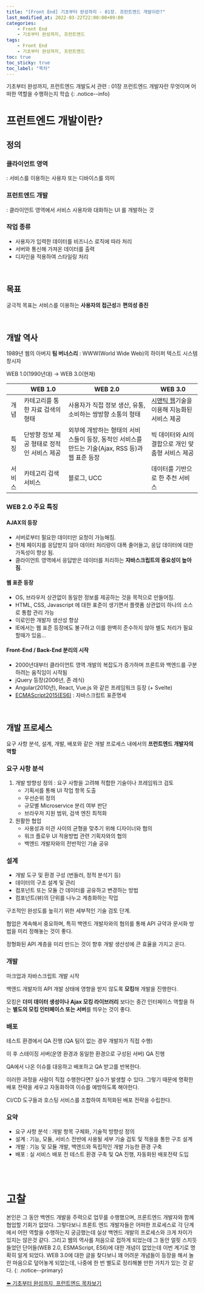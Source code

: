 ```yaml
---
title: "[Front End] 기초부터 완성까지 - 01장. 프런트엔드 개발이란?"
last_modified_at: 2022-03-22T22:00:00+09:00
categories:
    - Front End
    - 기초부터 완성까지, 프런트엔드
tags:
    - Front End
    - 기초부터 완성까지, 프런트엔드
toc: true
toc_sticky: true
toc_label: "목차"
---
```


기초부터 완성까지, 프런트엔드 개발도서 관련 : 01장 프런트엔드 개발자란 무엇이며 어떠한 역할을 수행하는지 학습
{: .notice--info}

# 프런트엔드 개발이란?

## 정의

### 클라이언트 영역
: 서비스를 이용하는 사용자 또는 디바이스를 의미

### 프런트엔드 개발
: 클라이언트 영역에서 서비스 사용자와 대화하는 UI 를 개발하는 것

### 작업 종류
- 사용자가 입력한 데이터를 비즈니스 로직에 따라 처리
- 서버와 통신해 가져온 데이터를 출력
- 디자인을 적용하여 스타일링 처리

<br>

## 목표

궁극적 목표는 서비스를 이용하는 **사용자의 접근성**과 **편의성 증진**

<br>

## 개발 역사

1989년 웹의 아버지 **팀 버너스리**
: WWW(World Wide Web)의 하이퍼 텍스트 시스템 창시자

WEB 1.0(1990년대) -> WEB 3.0(현재)

|        | WEB 1.0                  | WEB 2.0                                                      | WEB 3.0                       |
|:------:|--------------------------|--------------------------------------------------------------|-------------------------------|
|   개념   | 카테고리를 통한 자료 검색의 형태       | 사용자가 직접 정보 생산, 유통, 소비하는 쌍방향 소통의 형태                           | [시맨틱 웹](https://www.itfind.or.kr/WZIN/jugidong/1265/126503.htm)기술을 이용해 지능화된 서비스 제공     |
|   특징   | 단방향 정보 제공 형태로 정적인 서비스 제공 | 외부에 개방하는 형태의 서비스들이 등장, 동적인 서비스를 만드는 기술(Ajax, RSS 등)과 웹 표준 등장 | 빅 데이터와 AI의 결합으로 개인 맞춤형 서비스 제공 |
|  서비스   | 카테고리 검색 서비스              | 블로그, UCC                                                     | 데이터를 기반으로 한 추천 서비스            |

### WEB 2.0 주요 특징

#### AJAX의 등장

- 서버로부터 필요한 데이터만 요청이 가능해짐.
- 전체 페이지를 응답받지 않아 데이터 처리량이 대폭 줄어들고, 응답 데이터에 대한 가독성이 향상 됨.
- 클라이언트 영역에서 응답받은 데이터를 처리하는 **자바스크립트의 중요성이 높아짐**.

#### 웹 표준 등장

- OS, 브라우저 상관없이 동일한 정보를 제공하는 것을 목적으로 만들어짐.
- HTML, CSS, Javascript 에 대한 표준이 생기면서 플랫폼 상관없이 하나의 소스로 통합 관리 가능
- 이로인한 개발자 생산성 향상
- IE에서는 웹 표준 등장에도 불구하고 이를 완벽히 준수하지 않아 별도 처리가 필요할때가 있음...

#### Front-End / Back-End 분리의 시작

- 2000년대부터 클라이언트 영역 개발의 복잡도가 증가하며 프론트와 백엔드를 구분하려는 움직임이 시작됨
- jQuery 등장(2006년, 존 레식)
- Angular(2010년), React, Vue.js 와 같은 프레임워크 등장 (+ Svelte)
- [ECMAScript2015(ES6)](https://sumini.dev/til/006-ecmascript/) : 자바스크립트 표준명세

<br>

## 개발 프로세스

요구 사항 분석, 설계, 개발, 배포와 같은 개발 프로세스 내에서의 **프런트엔드 개발자의 역할**

### 요구 사항 분석

1. 개발 방향성 정의 : 요구 사항을 고려해 적합한 기술이나 프레임워크 검토
   - 기획서를 통해 UI 작업 항목 도출
   - 우선순위 정의
   - 규모별 Microservice 분리 여부 판단
   - 브라우저 지원 범위, 검색 엔진 최적화
2. 원활한 협업
   - 사용성과 미관 사이의 균형을 맞추기 위해 디자이너와 협의
   - 워크 플로우 UI 적용방법 관련 기획자와의 협의
   - 백엔드 개발자와의 전반적인 기술 공유

### 설계

- 개발 도구 및 환경 구성 (번들러, 정적 분석기 등)
- 데이터의 구조 설계 및 관리
- 컴포넌트 또는 모듈 간 데이터를 공유하고 변경하는 방법
- 컴포넌트(뷰)의 단위를 나누고 계층화하는 작업

구조적인 완성도를 높히기 위한 세부적인 기술 검토 단계.

협업은 계속해서 중요하며, 특히 백엔드 개발자와의 협의를 통해 API 규약과 문서화 방법을 미리 정해놓는 것이 좋다.

정형화된 API 계층을 미리 만드는 것이 향후 개발 생산성에 큰 효율을 가지고 온다.


### 개발

마크업과 자바스크립트 개발 시작

백엔드 개발자의 API 개발 상태에 영향을 받지 않도록 **모킹**해 개발을 진행한다.

모킹은 **더미 데이터 생성이나 Ajax 모킹 라이브러리** 보다는 중간 인터페이스 역할을 하는 **별도의 모킹 인터페이스 또는 서버**를 띄우는 것이 좋다. 


### 배포

테스트 환경에서 QA 진행 (QA 팀이 없는 경우 개발자가 직접 수행)

이 후 스테이징 서버(운영 환경과 동일한 환경으로 구성된 서버) QA 진행

QA에서 나온 이슈를 대응하고 배포하고 QA 받고를 반복한다.

이러한 과정을 사람이 직접 수행한다면? 실수가 발생할 수 있다. 그렇기 때문에 명확한 배포 전략을 세우고 자동화하여 이슈를 예방하도록 해야한다.

CI/CD  도구들과 호스팅 서비스를 조합하여 최적화된 배포 전략을 수립한다.


### 요약

- 요구 사항 분석 : 개발 항목 구체화, 기술적 방향성 정의
- 설계 : 기능, 모듈, 서비스 전반에 사용될 세부 기술 검토 및 적용을 통한 구조 설계
- 개발 : 기능 및 모듈 개발, 백엔드와 독립적인 개발 가능한 환경 구축
- 배포 : 실 서비스 배포 전 테스트 환경 구축 및 QA 진행, 자동화된 배포전략 도입

<br>
<br>

# 고찰

본인은 그 동안 백엔드 개발을 주력으로 업무를 수행했으며, 프론트엔드 개발자와 함께 협업할 기회가 없었다. 그렇다보니 프론트 엔드 개발자들은 어떠한 프로세스로 각 단계에서 어떤 역할을 수행하는지 궁금했는데 실상 백엔드 개발의 프로세스와 크게 차이가 있지는 않은것 같다.
그리고 웹의 역사를 처음으로 접하게 되었는데 그 동안 얼핏 스치듯 들었던 단어들(WEB 2.0, ESMAScript, ES6)에 대한 개념이 없었는데 이번 계기로 명확히 알게 되었다. WEB 3.0에 대한 글을 찾다보니 꽤 어려운 개념들이 등장을 해서 놀란 마음으로 덮어놓게 되었는데, 나중에 한 번 별도로 정리해볼 만한 가치가 있는 것 같다.
{: .notice--primary}

[⬅️ 기초부터 완성까지, 프런트엔드 목차보기](/front%20end/기초부터%20완성까지,%20프런트엔드/front-end-basic-00-overview/)